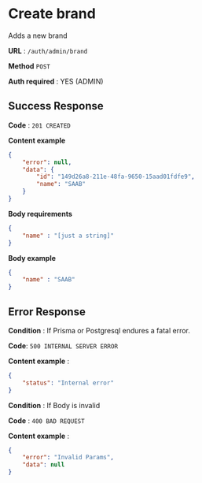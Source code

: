 # Create brand

Adds a new brand

**URL** : `/auth/admin/brand`

**Method** `POST`

**Auth required** : YES (ADMIN)

## Success Response

**Code** : `201 CREATED`

**Content example**
```json
{
	"error": null,
	"data": {
		"id": "149d26a8-211e-48fa-9650-15aad01fdfe9",
		"name": "SAAB"
	}
}
```

**Body requirements**

```json
{
    "name" : "[just a string]"
}
```

**Body example**

```json
{
	"name" : "SAAB"
}
```

## Error Response

**Condition** : If Prisma or Postgresql endures a fatal error.

**Code**: `500 INTERNAL SERVER ERROR`

**Content example** :
```json
{
    "status": "Internal error"
}
```

**Condition** : If Body is invalid

**Code** : `400 BAD REQUEST`

**Content example** :
```json
{
	"error": "Invalid Params",
	"data": null
}
```

